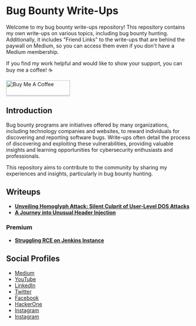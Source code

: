 # Bug Bounty Write-Ups

Welcome to my bug bounty write-ups repository! This repository contains my own write-ups on various topics, including bug bounty hunting. Additionally, it includes "Friend Links" to the write-ups that are behind the paywall on Medium, so you can access them even if you don't have a Medium membership.

If you find my work helpful and would like to show your support, you can buy me a coffee! ☕

<a href="https://www.buymeacoffee.com/imusabkhan" target="_blank">
  <img src="https://www.buymeacoffee.com/assets/img/custom_images/orange_img.png" alt="Buy Me A Coffee" style="height: 41px !important;width: 174px !important;box-shadow: 0px 3px 2px 0px rgba(190, 190, 190, 0.5) !important;-webkit-box-shadow: 0px 3px 2px 0px rgba(190, 190, 190, 0.5) !important;">
</a>

## Introduction

Bug bounty programs are initiatives offered by many organizations, including technology companies and websites, to reward individuals for discovering and reporting software bugs. Write-ups often detail the process of discovering and exploiting these vulnerabilities, providing valuable insights and learning opportunities for cybersecurity enthusiasts and professionals.

This repository aims to contribute to the community by sharing my experiences and insights, particularly in bug bounty hunting.

## Writeups

- **[Unveiling Homoglyph Attack: Silent Culprit of User-Level DOS Attacks](https://medium.com/@imusabkhan/unveiling-homoglyph-silent-culprit-of-user-level-dos-attacks-86a0576bca3a)**
- **[A Journey into Unusual Header Injection](https://medium.com/@imusabkhan/a-journey-into-unusual-header-injection-693cc0ddecc6)**

### Premium
- **[Struggling RCE on Jenkins Instance](https://medium.com/@imusabkhan/struggling-rce-on-jenkins-instance-8851af98b7e6)**


## Social Profiles

- [Medium](https://medium.com/@imusabkhan)
- [YouTube](https://www.youtube.com/musabkhan)
- [LinkedIn](https://www.linkedin.com/in/musab1995/)
- [Twitter](https://twitter.com/Musab1995)
- [Facebook](https://facebook.com/imusabkhan)
- [HackerOne](https://hackerone.com/musabkhan)
- [Instagram](https://facebook.com/imusabkhan)
- [Instagram](https://instagram.com/imusabkhan)

  
